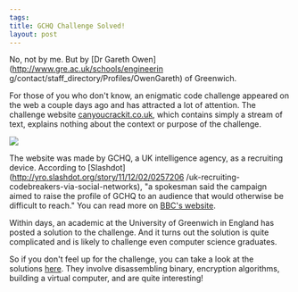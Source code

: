 ```yaml
--- 
tags: 
title: GCHQ Challenge Solved!
layout: post
---
```

No, not by me. But by [Dr Gareth Owen](http://www.gre.ac.uk/schools/engineerin
g/contact/staff_directory/Profiles/OwenGareth) of Greenwich.

For those of you who don't know, an enigmatic code challenge appeared on the
web a couple days ago and has attracted a lot of attention. The challenge
website [canyoucrackit.co.uk](http://www.canyoucrackit.co.uk/), which contains
simply a stream of text, explains nothing about the context or purpose of the
challenge.

![](http://media.tumblr.com/tumblr_lvqqca7tN91r3oiuq.png)

The website was made by GCHQ, a UK intelligence agency, as a recruiting
device. According to [Slashdot](http://yro.slashdot.org/story/11/12/02/0257206
/uk-recruiting-codebreakers-via-social-networks), "a spokesman said the
campaign aimed to raise the profile of GCHQ to an audience that would
otherwise be difficult to reach." You can read more on [BBC's
website](http://www.bbc.co.uk/news/technology-15968878).

Within days, an academic at the University of Greenwich in England has posted
a solution to the challenge. And it turns out the solution is quite
complicated and is likely to challenge even computer science graduates.

So if you don't feel up for the challenge, you can take a look at the
solutions [here](http://gchqchallenge.blogspot.com/). They involve
disassembling binary, encryption algorithms, building a virtual computer, and
are quite interesting!

